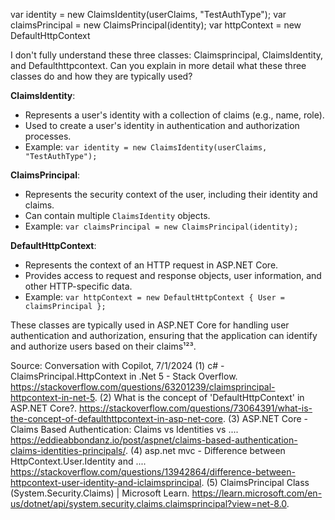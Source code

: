var identity = new ClaimsIdentity(userClaims, "TestAuthType");
var claimsPrincipal = new ClaimsPrincipal(identity);
var httpContext = new DefaultHttpContext

I don't fully understand these three classes: Claimsprincipal, ClaimsIdentity, and Defaulthttpcontext. Can you explain in more detail what these three classes do and how they are typically used?

**ClaimsIdentity**:

- Represents a user's identity with a collection of claims (e.g., name, role).
- Used to create a user's identity in authentication and authorization processes.
- Example: `var identity = new ClaimsIdentity(userClaims, "TestAuthType");`

**ClaimsPrincipal**:

- Represents the security context of the user, including their identity and claims.
- Can contain multiple `ClaimsIdentity` objects.
- Example: `var claimsPrincipal = new ClaimsPrincipal(identity);`

**DefaultHttpContext**:

- Represents the context of an HTTP request in ASP.NET Core.
- Provides access to request and response objects, user information, and other HTTP-specific data.
- Example: `var httpContext = new DefaultHttpContext { User = claimsPrincipal };`

These classes are typically used in ASP.NET Core for handling user authentication and authorization, ensuring that the application can identify and authorize users based on their claims¹²³.

Source: Conversation with Copilot, 7/1/2024
(1) c# - ClaimsPrincipal.HttpContext in .Net 5 - Stack Overflow. https://stackoverflow.com/questions/63201239/claimsprincipal-httpcontext-in-net-5.
(2) What is the concept of 'DefaultHttpContext' in ASP.NET Core?. https://stackoverflow.com/questions/73064391/what-is-the-concept-of-defaulthttpcontext-in-asp-net-core.
(3) ASP.NET Core - Claims Based Authentication: Claims vs Identities vs .... https://eddieabbondanz.io/post/aspnet/claims-based-authentication-claims-identities-principals/.
(4) asp.net mvc - Difference between HttpContext.User.Identity and .... https://stackoverflow.com/questions/13942864/difference-between-httpcontext-user-identity-and-iclaimsprincipal.
(5) ClaimsPrincipal Class (System.Security.Claims) | Microsoft Learn. https://learn.microsoft.com/en-us/dotnet/api/system.security.claims.claimsprincipal?view=net-8.0.
